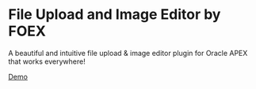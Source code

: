 # File Upload and Image Editor by FOEX
A beautiful and intuitive file upload &amp; image editor plugin for Oracle APEX that works everywhere!

[Demo](https://www.foex.at/ords/f?p=FUE)

